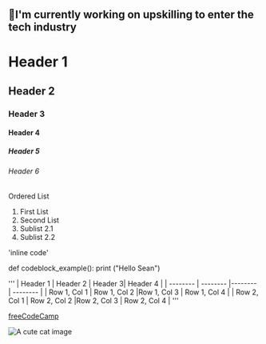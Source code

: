 ## 🤞I'm currently working on upskilling to enter the tech industry
# Header 1
 ## Header 2
 ### Header 3
 #### Header 4
 ##### Header 5
 ###### Header 6
 
 Ordered List
 1. First List
 2. Second List
  1. Sublist 2.1
  2. Sublist 2.2

 'inline code'

def codeblock_example():
print ("Hello Sean")
 
'''
| Header 1 | Header 2 | Header 3| Header 4 |
| -------- | -------- |-------- | -------- |
| Row 1, Col 1 | Row 1, Col 2 |Row 1, Col 3 | Row 1, Col 4 |
| Row 2, Col 1 | Row 2, Col 2 |Row 2, Col 3 | Row 2, Col 4 |
'''
 
 [freeCodeCamp](https://www.freecodecamp.org/news/)

 ![A cute cat image][def]

[def]: https://hips.hearstapps.com/hmg-prod/images/cute-cat-photos-1593441022.jpg?crop=1.00xw:0.753xh;0,0.153xh&resize=1200:*


<!--
**Rodrigosean02/Rodrigosean02** is a ✨ _special_ ✨ repository because its `README.md` (this file) appears on your GitHub profile.

Here are some ideas to get you started:

- 🔭 I’m currently working on ...
- 🌱 I’m currently learning ...
- 👯 I’m looking to collaborate on ...
- 🤔 I’m looking for help with ...
- 💬 Ask me about ...
- 📫 How to reach me: ...
- 😄 Pronouns: ...
- ⚡ Fun fact: ...
-->
